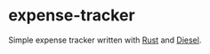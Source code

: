 # expense-tracker

Simple expense tracker written with [Rust](https://github.com/rust-lang/rust) and [Diesel](https://github.com/diesel-rs/diesel).
